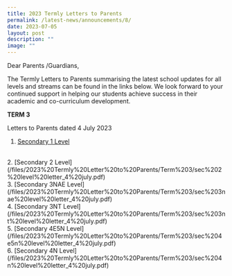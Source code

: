 ```yaml
---
title: 2023 Termly Letters to Parents
permalink: /latest-news/announcements/8/
date: 2023-07-05
layout: post
description: ""
image: ""
---
```

Dear Parents /Guardians,

The Termly Letters to Parents summarising the latest school updates for all levels and streams can be found in the links below. We look forward to your continued support in helping our students achieve success in their academic and co-curriculum development.

**TERM 3**

Letters to Parents dated 4 July 2023
<br>
1. [Secondary 1 Level](/files/2023%20Termly%20Letter%20to%20Parents/Term%203/sec%201%20level%20letter_4%20july.pdf)
<br>
2. [Secondary 2 Level](/files/2023%20Termly%20Letter%20to%20Parents/Term%203/sec%202%20level%20letter_4%20july.pdf)
<br>
3. [Secondary 3NAE Level](/files/2023%20Termly%20Letter%20to%20Parents/Term%203/sec%203nae%20level%20letter_4%20july.pdf)
<br>
4. [Secondary 3NT Level](/files/2023%20Termly%20Letter%20to%20Parents/Term%203/sec%203nt%20level%20letter_4%20july.pdf)
<br>
5. [Secondary 4E5N Level](/files/2023%20Termly%20Letter%20to%20Parents/Term%203/sec%204e5n%20level%20letter_4%20july.pdf)
<br>
6. [Secondary 4N Level](/files/2023%20Termly%20Letter%20to%20Parents/Term%203/sec%204n%20level%20letter_4%20july.pdf)<br>